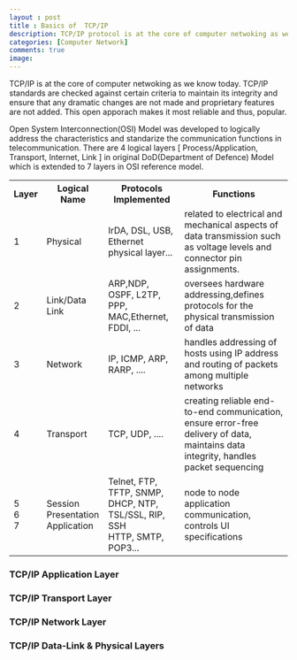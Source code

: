 ```yaml
---
layout : post
title : Basics of  TCP/IP 
description: TCP/IP protocol is at the core of computer netwoking as we know today. IP addressinng, Network Addressing, Classful Network Addressing, Special Purpose Network Addresses, Private IP address, Unicast Address, BroadCast Address, MulticastAddress, Layer 2 BroadCasts, Layer 3 Broadcasts
categories: [Computer Network]
comments: true
image:
---
```

TCP/IP is at the core of computer netwoking as we know today. TCP/IP standards are checked against certain criteria to maintain its integrity and ensure that any dramatic changes are not made and proprietary features are not added. This open apporach makes it most reliable and thus, popular.<br>
<!--continue-->
<p>
Open System Interconnection(OSI) Model was developed to logically address the characteristics and standarize the communication functions in telecommunication.
There are 4 logical layers [ Process/Application, Transport, Internet, Link ] in original DoD(Department of Defence) Model which is extended to 7 layers in OSI reference model. 


<table>
<tr><th>Layer</th><th>Logical Name</th><th>Protocols Implemented</th><th>Functions</th></tr>

<tr>
 <td>1</td>
 <td>Physical</td>
 <td>IrDA, DSL, USB, Ethernet physical layer...</td>
 <td>related to electrical and mechanical aspects of data transmission such as voltage levels and connector pin assignments.</td>
</tr>

<tr>
 <td>2</td>
 <td>Link/Data Link</td>
 <td>ARP,NDP, OSPF, L2TP, PPP, MAC,Ethernet, FDDI, ...</td>
 <td>oversees hardware addressing,defines protocols for the physical transmission of data</td>
 </tr>

 <tr>
 <td>3</td><td>Network</td>
 <td>IP, ICMP, ARP, RARP, ....</td>
 <td>handles addressing of hosts using IP address and  routing of packets among multiple networks</td>
 </tr>


 <tr>
 <td>4</td><td>Transport</td>
 <td>TCP, UDP, ....</td>
 <td>creating reliable end-to-end communication,<br> ensure error-free delivery of data,<br>maintains data integrity, handles packet sequencing</td>
 </tr>


<tr>
<td>5 <br>6<br>7</td>
<td>Session<br>
Presentation<br>
Application</td>
<td>Telnet, FTP, TFTP, SNMP,<br> DHCP, NTP, TSL/SSL, RIP, SSH<br>HTTP, SMTP, POP3...</td>
<td>node to node application communication, controls UI specifications</td>
</tr> 


 </table>


</p>


<h3>TCP/IP Application Layer</h3>
<p>
	
</p>


<h3>TCP/IP Transport Layer</h3>
<p>
	
</p>

<h3>TCP/IP Network Layer</h3>


<h3>TCP/IP Data-Link & Physical Layers</h3>
<p>
	
</p>


 